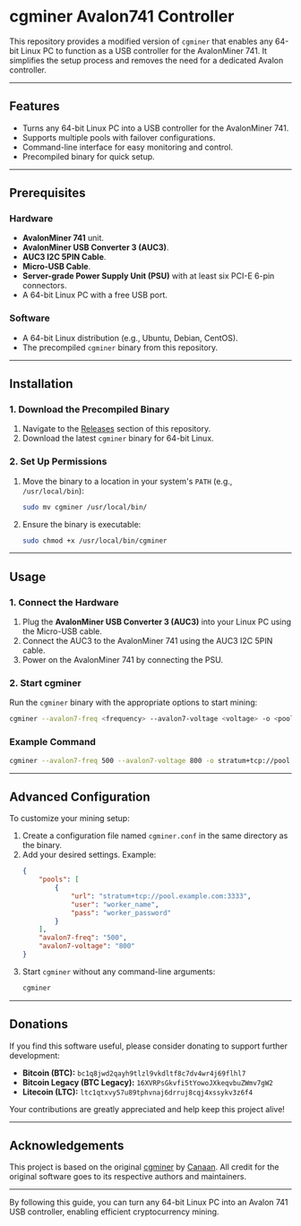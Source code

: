 
# cgminer Avalon741 Controller

This repository provides a modified version of `cgminer` that enables any 64-bit Linux PC to function as a USB controller for the AvalonMiner 741. It simplifies the setup process and removes the need for a dedicated Avalon controller.

---

## Features

- Turns any 64-bit Linux PC into a USB controller for the AvalonMiner 741.
- Supports multiple pools with failover configurations.
- Command-line interface for easy monitoring and control.
- Precompiled binary for quick setup.

---

## Prerequisites

### Hardware
- **AvalonMiner 741** unit.
- **AvalonMiner USB Converter 3 (AUC3)**.
- **AUC3 I2C 5PIN Cable**.
- **Micro-USB Cable**.
- **Server-grade Power Supply Unit (PSU)** with at least six PCI-E 6-pin connectors.
- A 64-bit Linux PC with a free USB port.

### Software
- A 64-bit Linux distribution (e.g., Ubuntu, Debian, CentOS).
- The precompiled `cgminer` binary from this repository.

---

## Installation

### 1. Download the Precompiled Binary
1. Navigate to the [Releases](https://github.com/dibend/cgminer-avalon741-controller/releases) section of this repository.
2. Download the latest `cgminer` binary for 64-bit Linux.

### 2. Set Up Permissions
1. Move the binary to a location in your system's `PATH` (e.g., `/usr/local/bin`):
   ```bash
   sudo mv cgminer /usr/local/bin/
   ```
2. Ensure the binary is executable:
   ```bash
   sudo chmod +x /usr/local/bin/cgminer
   ```

---

## Usage

### 1. Connect the Hardware
1. Plug the **AvalonMiner USB Converter 3 (AUC3)** into your Linux PC using the Micro-USB cable.
2. Connect the AUC3 to the AvalonMiner 741 using the AUC3 I2C 5PIN cable.
3. Power on the AvalonMiner 741 by connecting the PSU.

### 2. Start cgminer
Run the `cgminer` binary with the appropriate options to start mining:
```bash
cgminer --avalon7-freq <frequency> --avalon7-voltage <voltage> -o <pool_url> -u <username> -p <password>
```

### Example Command
```bash
cgminer --avalon7-freq 500 --avalon7-voltage 800 -o stratum+tcp://pool.example.com:3333 -u worker_name -p worker_password
```

---

## Advanced Configuration

To customize your mining setup:
1. Create a configuration file named `cgminer.conf` in the same directory as the binary.
2. Add your desired settings. Example:
   ```json
   {
       "pools": [
           {
               "url": "stratum+tcp://pool.example.com:3333",
               "user": "worker_name",
               "pass": "worker_password"
           }
       ],
       "avalon7-freq": "500",
       "avalon7-voltage": "800"
   }
   ```
3. Start `cgminer` without any command-line arguments:
   ```bash
   cgminer
   ```

---

## Donations

If you find this software useful, please consider donating to support further development:

- **Bitcoin (BTC):** `bc1q8jwd2qayh9tlzl9vkdltf8c7dv4wr4j69flhl7`
- **Bitcoin Legacy (BTC Legacy):** `16XVRPsGkvfi5tYowoJXkeqvbuZWmv7gW2`
- **Litecoin (LTC):** `ltc1qtxvy57u89tphvnaj6drruj8cqj4xssykv3z6f4`

Your contributions are greatly appreciated and help keep this project alive!

---

## Acknowledgements

This project is based on the original [cgminer](https://github.com/Canaan-Creative/cgminer) by [Canaan](https://canaan.io). All credit for the original software goes to its respective authors and maintainers.

---

By following this guide, you can turn any 64-bit Linux PC into an Avalon 741 USB controller, enabling efficient cryptocurrency mining.
